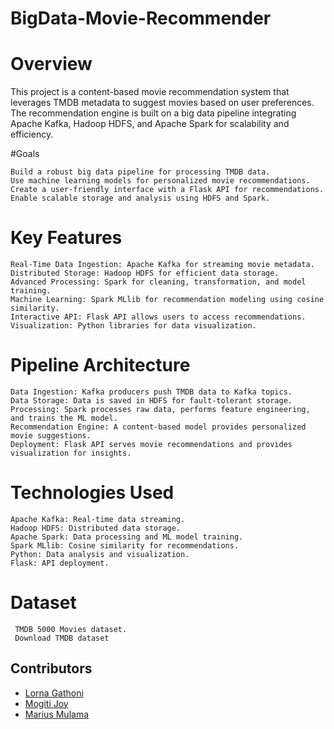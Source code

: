# BigData-Movie-Recommender
# Overview

This project is a content-based movie recommendation system that leverages TMDB metadata to suggest movies based on user preferences. The recommendation engine is built on a big data pipeline integrating Apache Kafka, Hadoop HDFS, and Apache Spark for scalability and efficiency.

#Goals

    Build a robust big data pipeline for processing TMDB data.
    Use machine learning models for personalized movie recommendations.
    Create a user-friendly interface with a Flask API for recommendations.
    Enable scalable storage and analysis using HDFS and Spark.

  # Key Features

    Real-Time Data Ingestion: Apache Kafka for streaming movie metadata.
    Distributed Storage: Hadoop HDFS for efficient data storage.
    Advanced Processing: Spark for cleaning, transformation, and model training.
    Machine Learning: Spark MLlib for recommendation modeling using cosine similarity.
    Interactive API: Flask API allows users to access recommendations.
    Visualization: Python libraries for data visualization.

  # Pipeline Architecture

    Data Ingestion: Kafka producers push TMDB data to Kafka topics.
    Data Storage: Data is saved in HDFS for fault-tolerant storage.
    Processing: Spark processes raw data, performs feature engineering, and trains the ML model.
    Recommendation Engine: A content-based model provides personalized movie suggestions.
    Deployment: Flask API serves movie recommendations and provides visualization for insights.

   # Technologies Used

    Apache Kafka: Real-time data streaming.
    Hadoop HDFS: Distributed data storage.
    Apache Spark: Data processing and ML model training.
    Spark MLlib: Cosine similarity for recommendations.
    Python: Data analysis and visualization.
    Flask: API deployment.
  # Dataset
     TMDB 5000 Movies dataset.
     Download TMDB dataset
     
## Contributors
- [Lorna Gathoni](https://github.com/LornaGathoni1)
- [Mogiti Joy](https://github.com/Mogiti-Joy)
- [Marius Mulama](https://github.com/Marius-Mulama)  




